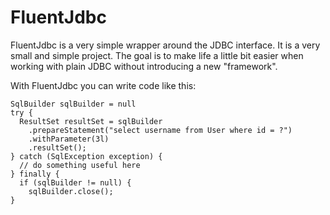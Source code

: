 FluentJdbc
==========

FluentJdbc is a very simple wrapper around the JDBC interface. It is a very small
and simple project. The goal is to make life a little bit easier
when working with plain JDBC without introducing a new "framework".

With FluentJdbc you can write code like this:
```
SqlBuilder sqlBuilder = null
try {
  ResultSet resultSet = sqlBuilder
    .prepareStatement("select username from User where id = ?")
    .withParameter(3l)
    .resultSet();
} catch (SqlException exception) {
  // do something useful here
} finally {
  if (sqlBuilder != null) {
    sqlBuilder.close();
}
```

